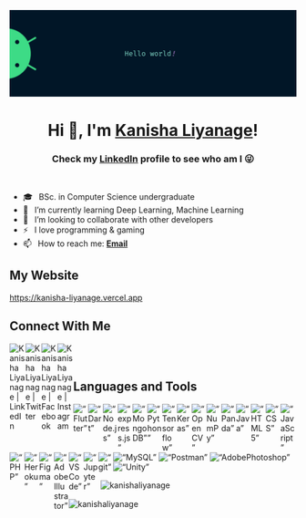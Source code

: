 ![](https://github.com/KanishaLiyanage/KanishaLiyanage/blob/main/banner.jpg?raw=true)

<h1 align="center"> Hi 👋, I'm <a href="https://github.com/KanishaLiyanage/">Kanisha Liyanage</a>!</h1>
<h3 align="center">Check my <a href="https://linkedin.com/in/kanisha-liyanage/">LinkedIn</a> profile to see who am I 😜</h3>

<br />

- 🎓 &ensp;BSc. in Computer Science undergraduate
- 🌱 &ensp;I’m currently learning Deep Learning, Machine Learning
- 👯 &ensp;I’m looking to collaborate with other developers
- ⚡ &ensp;I love programming & gaming
- 📫 &ensp;How to reach me: [**Email**](mailto:kanishaliyanage.dev@gmail.com)

## My Website

<a href="https://kanisha-liyanage.vercel.app/" target="_blank" rel="noopener noreferrer">https://kanisha-liyanage.vercel.app</a>


## Connect With Me

[<img align="left" alt="Kanisha Liyanage | LinkedIn" width="28px" src="https://www.vectorlogo.zone/logos/linkedin/linkedin-icon.svg" />](https://linkedin.com/in/kanisha-liyanage)
[<img align="left" alt="Kanisha Liyanage | Twitter" width="28px" src="https://www.vectorlogo.zone/logos/twitter/twitter-official.svg" />](https://twitter.com/dilumkanisha)
[<img align="left" alt="Kanisha Liyanage | Facebook" width="28px" src="https://www.vectorlogo.zone/logos/facebook/facebook-official.svg" />](https://facebook.com/kanisha.liyanage)
[<img align="left" alt="Kanisha Liyanage | Instagram" width="28px" src="https://www.vectorlogo.zone/logos/instagram/instagram-icon.svg" />](https://instagram.com/kanisha_liyanage)

<br />
<br />

## Languages and Tools

<img align="left" alt=“Flutter” width="26px" src="https://www.vectorlogo.zone/logos/flutterio/flutterio-icon.svg" />
<img align="left" alt=“Dart” width="26px" src="https://www.vectorlogo.zone/logos/dartlang/dartlang-icon.svg" />
<img align="left" alt=“Node.js” width="26px" src="https://www.vectorlogo.zone/logos/nodejs/nodejs-icon.svg" />
<img align="left" alt=“express.js” width="26px" src="https://www.vectorlogo.zone/logos/expressjs/expressjs-icon.svg" />
<img align="left" alt=“MongoDB” width="26px" src="https://www.vectorlogo.zone/logos/mongodb/mongodb-icon.svg" />
<img align="left" alt=“Python” width="26px" src="https://seeklogo.com/images/P/python-logo-A32636CAA3-seeklogo.com.png" />
<img align="left" alt=“Tensorflow” width="26px" src="https://www.vectorlogo.zone/logos/tensorflow/tensorflow-icon.svg" />
<img align="left" alt=“Keras” width="26px" src="https://seeklogo.com/images/K/keras-logo-6B06C2FC2D-seeklogo.com.png" />
<img align="left" alt=“OpenCV” width="26px" src="https://www.vectorlogo.zone/logos/opencv/opencv-icon.svg" />
<img align="left" alt=“NumPy” width="26px" src="https://www.vectorlogo.zone/logos/numpy/numpy-icon.svg" />
<img align="left" alt=“Panda” width="26px" src="https://www.vectorlogo.zone/logos/usepanda/usepanda-icon.svg" />
<img align="left" alt=“Java” width="26px" src="https://www.vectorlogo.zone/logos/java/java-icon.svg" />
<img align="left" alt=“HTML5” width="26px" src="https://www.vectorlogo.zone/logos/w3_html5/w3_html5-icon.svg" />
<img align="left" alt=“CSS” width="26px" src="https://www.vectorlogo.zone/logos/w3_css/w3_css-icon.svg" />
<img align="left" alt=“JavaScript” width="26px" src="https://www.freepnglogos.com/uploads/javascript-png/javascript-vector-logo-yellow-png-transparent-javascript-vector-12.png" />
<img align="left" alt=“PHP” width="26px" src="https://www.freepnglogos.com/uploads/logo-php-png/php-website-design-squared-brain-3.png" />
<img alt=“MySQL” width="26px" src="https://www.vectorlogo.zone/logos/mysql/mysql-icon.svg" />

<img alt=“Heroku” align="left" width="26px" src="https://www.vectorlogo.zone/logos/heroku/heroku-icon.svg" />
<img alt=“Postman” width="26px" src="https://www.vectorlogo.zone/logos/getpostman/getpostman-icon.svg" />

<img align="left" alt=“Figma” width="26px" src="https://www.vectorlogo.zone/logos/figma/figma-icon.svg" />
<img align="left" alt=“AdobeIllustrator” width="26px" src="https://www.vectorlogo.zone/logos/adobe_illustrator/adobe_illustrator-icon.svg" /></li>
<img alt=“AdobePhotoshop” width="26px" src="https://seeklogo.com/images/A/adobe-photoshop-cc-logo-CBD0AAA3A7-seeklogo.com.png" />

<img align="left" alt=“VSCode” width="26px" src="https://www.vectorlogo.zone/logos/visualstudio_code/visualstudio_code-icon.svg" />
<img align="left" alt=“Jupyter” width="26px" src="https://www.vectorlogo.zone/logos/jupyter/jupyter-icon.svg" />
<img align="left" alt=“git” width="26px" src="https://www.vectorlogo.zone/logos/git-scm/git-scm-icon.svg" />
<img alt=“Unity” width="26px" src="https://www.vectorlogo.zone/logos/unity3d/unity3d-icon.svg" /></li>
<br />
<p>&nbsp;<img align="center" src="https://github-readme-stats.vercel.app/api?username=kanishaliyanage&show_icons=true&theme=dark&locale=en" alt="kanishaliyanage" /></p>
<p><img align="center" src="https://github-readme-streak-stats.herokuapp.com/?user=kanishaliyanage&theme=dark" alt="kanishaliyanage" /></p>
